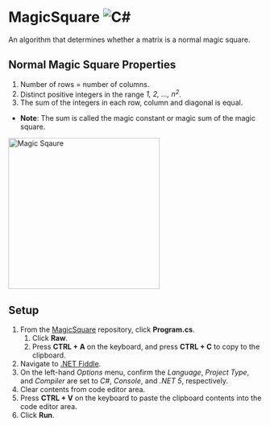 # MagicSquare <img alt="C#" src="https://img.shields.io/badge/c%23-%23239120.svg?&style=for-the-badge&logo=c-sharp&logoColor=white"/>
An algorithm that determines whether a matrix is a normal magic square.

## Normal Magic Square Properties
1. Number of rows = number of columns.
2. Distinct positive integers in the range _1, 2, ..., n<sup>2<sup>_.
3. The sum of the integers in each row, column and diagonal is equal. 
  * **Note**: The sum is called the magic constant or magic sum of the magic square.
<img alt="Magic Sqaure" width="300" src="https://upload.wikimedia.org/wikipedia/commons/thumb/e/e4/Magicsquareexample.svg/1024px-Magicsquareexample.svg.png"/>

## Setup
1. From the [MagicSquare](https://github.com/bryangalindo/magicsquare) repository, click **Program.cs**.
    1. Click **Raw**.
    2. Press **CTRL + A** on the keyboard, and press **CTRL + C** to copy to the clipboard.
4. Navigate to [.NET Fiddle](https://dotnetfiddle.net/ ".NET Fiddle").
5. On the left-hand _Options_ menu, confirm the _Language_, _Project Type_, and _Compiler_ are set to _C#_, _Console_, and _.NET 5_, respectively.
6. Clear contents from code editor area.
7. Press **CTRL + V** on the keyboard to paste the clipboard contents into the code editor area.
8. Click **Run**.
